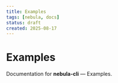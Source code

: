 ```yaml
---
title: Examples
tags: [nebula, docs]
status: draft
created: 2025-08-17
---
```


# Examples

Documentation for **nebula-cli** — Examples.
